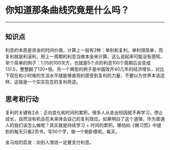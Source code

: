 # 你知道那条曲线究竟是什么吗？

---

## 知识点

利息的本质是资金的时间价值，计算上一般有2种：单利和复利。单利很简单，而复利就是利滚利，把上一周期的利息当做本金来计算，这么说起来可能没有感知，举个简单的例子：1.05的100次方，也就是5个点的利息100个周期后会变成131.5，整整翻了130+倍。另一个典型的例子是中国改开40几年的经济增长，对比下现在和小时候的生活水平就能够直观的感受到复利的力量，不要以为世界本该这样，这就是一个实实在在的复利奇迹。

## 思考和行动

复利的关键有2点：正向变化和时间的累积。很多人从走出校园就不再学习，停止成长，自然没有机会在未来体会自己的复利效应。如果明白了这个道理，作为普通人的我们该怎么做呢？其实就是持续学习 + 时间的累积。哪怕如《微习惯》中提到的每天只看2页书，写50个字，做一个俯卧撑呢。每天。

金马给的启发：向别人借钱一定要支付利息。